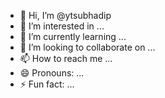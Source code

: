 - 👋 Hi, I’m @ytsubhadip
- 👀 I’m interested in ...
- 🌱 I’m currently learning ...
- 💞️ I’m looking to collaborate on ...
- 📫 How to reach me ...
- 😄 Pronouns: ...
- ⚡ Fun fact: ...

<!---
ytsubhadip/ytsubhadip is a ✨ special ✨ repository because its `README.md` (this file) appears on your GitHub profile.
You can click the Preview link to take a look at your changes.
--->
